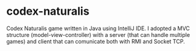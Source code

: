 # codex-naturalis
Codex Naturalis game written in Java using IntelliJ IDE. I adopted a MVC structure (model-view-controller) with a server (that can handle multiple games) and client that can comunicate both with RMI and Socket TCP.
